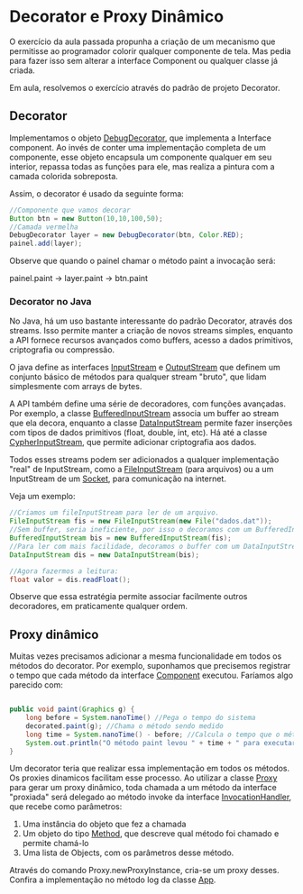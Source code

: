 # Decorator e Proxy Dinâmico


O exercício da aula passada propunha a criação de um mecanismo que permitisse ao programador  colorir qualquer 
componente de tela. Mas pedia para fazer isso sem alterar a interface Component ou qualquer classe já criada.

Em aula, resolvemos o exercício através do padrão de projeto Decorator. 

## Decorator

Implementamos o objeto 
[DebugDecorator](https://github.com/ProgAvancada/a15/blob/master/src/br/pucpr/br/pucpr/gui/DebugDecorator.java), que 
implementa a Interface component. Ao invés de conter uma implementação completa de um componente, esse objeto encapsula 
um componente qualquer em seu interior, repassa todas as funções para ele, mas realiza a pintura com a camada colorida 
sobreposta.

Assim, o decorator é usado da seguinte forma:

```java
//Componente que vamos decorar
Button btn = new Button(10,10,100,50);
//Camada vermelha
DebugDecorator layer = new DebugDecorator(btn, Color.RED);
painel.add(layer);
```

Observe que quando o painel chamar o método paint a invocação será:

painel.paint -> layer.paint -> btn.paint

### Decorator no Java

No Java, há um uso bastante interessante do padrão Decorator, através dos streams. Isso permite manter a criação 
de novos streams simples, enquanto a API fornece recursos avançados como buffers, acesso a dados primitivos, 
criptografia ou compressão.

O java define as interfaces [InputStream](https://docs.oracle.com/javase/8/docs/api/java/io/InputStream.html) e 
[OutputStream](https://docs.oracle.com/javase/8/docs/api/java/io/OutputStream.html) que definem um conjunto básico de 
métodos para qualquer stream "bruto", que lidam simplesmente com arrays de bytes.

A API também define uma série de decoradores, com funções avançadas. Por exemplo, a classe 
[BufferedInputStream](https://docs.oracle.com/javase/8/docs/api/java/io/BufferedInputStream.html) associa 
um buffer ao stream que ela decora, enquanto a classe 
[DataInputStream](https://docs.oracle.com/javase/8/docs/api/java/io/DataInputStream.html) permite fazer inserções com 
tipos de dados primitivos (float, double, int, etc). Há até a classe 
[CypherInputStream](https://docs.oracle.com/javase/8/docs/api/javax/crypto/CipherInputStream.html), que permite 
adicionar criptografia aos dados.

Todos esses streams podem ser adicionados a qualquer implementação "real" de InputStream, como a 
[FileInputStream](https://docs.oracle.com/javase/8/docs/api/java/io/FileInputStream.html) (para arquivos) ou a um 
InputStream de um [Socket](https://docs.oracle.com/javase/8/docs/api/java/net/Socket.html), para comunicação na internet.

Veja um exemplo:
```java
//Criamos um fileInputStream para ler de um arquivo. 
FileInputStream fis = new FileInputStream(new File("dados.dat"));
//Sem buffer, seria ineficiente, por isso o decoramos com um BufferedInputStream:
BufferedInputStream bis = new BufferedInputStream(fis);
//Para ler com mais facilidade, decoramos o buffer com um DataInputStream:
DataInputStream dis = new DataInputStream(bis);

//Agora fazermos a leitura:
float valor = dis.readFloat(); 
```

Observe que essa estratégia permite associar facilmente outros decoradores, em praticamente qualquer ordem.

## Proxy dinâmico

Muitas vezes precisamos adicionar a mesma funcionalidade em todos os métodos do decorator. Por exemplo, suponhamos que 
precisemos registrar o tempo que cada método da interface 
[Component](https://github.com/ProgAvancada/a15/blob/master/src/br/pucpr/br/pucpr/gui/Component.java) executou. 
Faríamos algo parecido com:

```java

public void paint(Graphics g) {
    long before = System.nanoTime() //Pega o tempo do sistema
    decorated.paint(g); //Chama o método sendo medido
    long time = System.nanoTime() - before; //Calcula o tempo que o método levou para executar
    System.out.println("O método paint levou " + time + " para executar.");
}
```

Um decorator teria que realizar essa implementação em todos os métodos. Os proxies dinamicos facilitam esse processo.
Ao utilizar a classe [Proxy](https://docs.oracle.com/javase/8/docs/api/java/lang/reflect/Proxy.html) para gerar um proxy
 dinâmico, toda chamada a um método da interface "proxiada" será delegado ao método invoke da interface 
[InvocationHandler](https://docs.oracle.com/javase/8/docs/api/java/lang/reflect/InvocationHandler.html), 
que recebe como parâmetros:

1. Uma instância do objeto que fez a chamada
1. Um objeto do tipo [Method](https://docs.oracle.com/javase/8/docs/api/java/lang/reflect/Method.html), que 
descreve qual método foi chamado e permite chamá-lo
1. Uma lista de Objects, com os parâmetros desse método.

Através do comando Proxy.newProxyInstance, cria-se um proxy desses. Confira a implementação no método log da classe 
[App](https://github.com/ProgAvancada/a15/blob/master/src/br/pucpr/App.java).